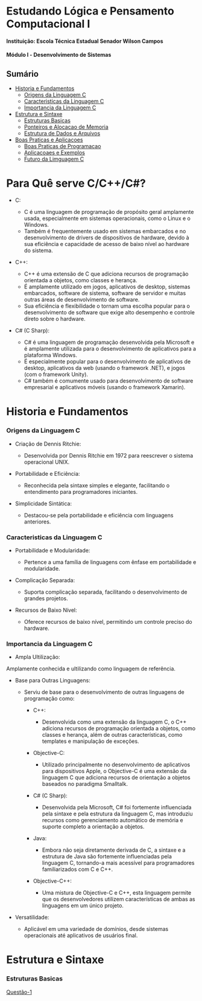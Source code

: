 # Estudando Lógica e Pensamento Computacional Ⅰ

#### Instituição: Escola Técnica Estadual Senador Wilson Campos
#### Módulo Ⅰ - Desenvolvimento de Sistemas

## Sumário  <!--Sumário -->

- [Historia e Fundamentos](#historia-e-fundamentos)
  - [Origens da Linguagem C](#origens-da-linguagem-c)
  - [Caracteristicas da Linguagem C](#caracteristicas-da-linguagem-c)
  - [Importancia da Linguagem C](#importancia-da-linguagem-c)
- [Estrutura e Sintaxe](#estrutura-e-sintaxe)
    - [Estruturas Basicas](#estruturas-basicas)
    - [Ponteiros e Alocacao de Memoria](#ponteiro-e-alocacao-memoria)
    - [Estrutura de Dados e Arquivos](#estrutura-de-dados-e-arquivos)
- [Boas Praticas e Aplicacoes](#boas-praticas-e-aplicacoes)
    - [Boas Praticas de Programacao](#boas-praticas-de-programacao)
    - [Aplicacoaes e Exemplos](#aplicacoes-e-exemplos)
    - [Futuro da Limguagem C](#futuro-da-linguagem-c)

# Para Quê serve C/C++/C#? <!--Importancia-->

- C:
  - C é uma linguagem de programação de propósito geral amplamente usada, especialmente em sistemas operacionais, como o Linux e o Windows.
  - Também é frequentemente usado em sistemas embarcados e no desenvolvimento de drivers de dispositivos de hardware, devido à sua eficiência e capacidade de acesso de baixo nível ao hardware do sistema.

- C++:

  - C++ é uma extensão de C que adiciona recursos de programação orientada a objetos, como classes e herança.
  - É amplamente utilizado em jogos, aplicativos de desktop, sistemas embarcados, software de sistema, software de servidor e muitas outras áreas de desenvolvimento de software.
  - Sua eficiência e flexibilidade o tornam uma escolha popular para o desenvolvimento de software que exige alto desempenho e controle direto sobre o hardware.

- C# (C Sharp):

  - C# é uma linguagem de programação desenvolvida pela Microsoft e é amplamente utilizada para o desenvolvimento de aplicativos para a plataforma Windows.
  - É especialmente popular para o desenvolvimento de aplicativos de desktop, aplicativos da web (usando o framework .NET), e jogos (com o framework Unity).
  - C# também é comumente usado para desenvolvimento de software empresarial e aplicativos móveis (usando o framework Xamarin).


# Historia e Fundamentos

### Origens da Linguagem C

- Criação de Dennis Ritchie:
  - Desenvolvida por Dennis Ritchie em 1972 para reescrever o sistema operacional UNIX.

- Portabilidade e Eficiência:
  - Reconhecida pela sintaxe simples e elegante, facilitando o entendimento para programadores iniciantes.


- Simplicidade Sintática:
  - Destacou-se pela portabilidade e eficiência com linguagens anteriores.

### Caracteristicas da Linguagem C

- Portabilidade e Modularidade:
  - Pertence a uma família de linguagens com ênfase em portabilidade e modularidade.


- Complicação Separada:
  - Suporta complicação separada, facilitando o desenvolvimento de grandes projetos.

- Recursos de Baixo Nível:
  - Oferece recursos de baixo nível, permitindo um controle preciso do hardware.


### Importancia da Linguagem C

- Ampla Ultilização:

Amplamente conhecida e ultilizando como linguagem de referência.


- Base para Outras Linguagens:
  - Serviu de base para o desenvolvimento de outras linguagens de programação como:

    - C++: 
        - Desenvolvida como uma extensão da linguagem C, o C++ adiciona recursos de programação orientada a objetos, como classes e herança, além de outras características, como templates e manipulação de exceções.

    - Objective-C: 
        - Utilizado principalmente no desenvolvimento de aplicativos para dispositivos Apple, o Objective-C é uma extensão da linguagem C que adiciona recursos de orientação a objetos baseados no paradigma Smalltalk.

    - C# (C Sharp): 
        - Desenvolvida pela Microsoft, C# foi fortemente influenciada pela sintaxe e pela estrutura da linguagem C, mas introduziu recursos como gerenciamento automático de memória e suporte completo a orientação a objetos.

    - Java: 
        - Embora não seja diretamente derivada de C, a sintaxe e a estrutura de Java são fortemente influenciadas pela linguagem C, tornando-a mais acessível para programadores familiarizados com C e C++.

    - Objective-C++: 
        - Uma mistura de Objective-C e C++, esta linguagem permite que os desenvolvedores utilizem características de ambas as linguagens em um único projeto.


- Versatilidade:
  - Aplicável em uma variedade de domínios, desde sistemas operacionais até aplicativos de usuários final.


# Estrutura e Sintaxe

### Estruturas Basicas


[Questão-1](https://github.com/josecarlos006/Linguagens-C/tree/829d2e2251835959c8c57594fadece342d850879/Aula%201)
